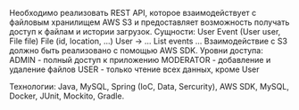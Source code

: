 Необходимо реализовать REST API, которое взаимодействует с файловым хранилищем AWS S3 и предоставляет возможность получать доступ к файлам и истории загрузок.
Сущности:
User
Event (User user, File file)
File (id, location, ...)
User -> … List<Events> events ...
Взаимодействие с S3 должно быть реализовано с помощью AWS SDK.
Уровни доступа:
ADMIN - полный доступ к приложению
MODERATOR - добавление и удаление файлов
USER - только чтение всех данных, кроме User

Технологии: Java, MySQL, Spring (IoC, Data, Sercurity), AWS SDK, MySQL, Docker, JUnit, Mockito, Gradle.
